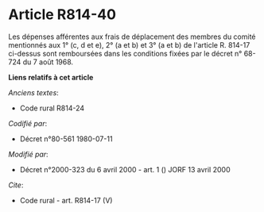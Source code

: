 # Article R814-40

Les dépenses afférentes aux frais de déplacement des membres du comité mentionnés aux 1° (c, d et e), 2° (a et b) et 3° (a et
b) de l'article R. 814-17 ci-dessus sont remboursées dans les conditions fixées par le décret n° 68-724 du 7 août 1968.

**Liens relatifs à cet article**

_Anciens textes_:

  - Code rural R814-24

_Codifié par_:

  - Décret n°80-561 1980-07-11

_Modifié par_:

  - Décret n°2000-323 du 6 avril 2000 - art. 1 () JORF 13 avril 2000

_Cite_:

  - Code rural - art. R814-17 (V)
